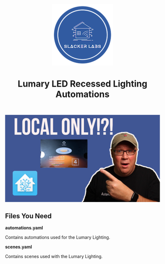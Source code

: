 <div align="center">
<img src="../images/slacker_labs.png">
<h1>Lumary LED Recessed Lighting Automations</h1>
<br>

[![Watch the video](../images/videos/tn-LumaryReview.png)](https://youtu.be/9kVT3dX4MvI)

</div>


<h2>Files You Need</h2>

**automations.yaml**

Contains automations used for the Lumary Lighting. 

**scenes.yaml**

Contains scenes used with the Lumary Lighting.


    

